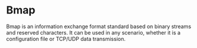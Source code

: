 # Bmap

Bmap is an information exchange format standard based on binary streams and reserved characters. It can be used in any scenario, whether it is a configuration file or TCP/UDP data transmission.
